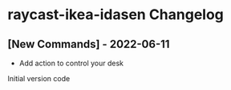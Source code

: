 # raycast-ikea-idasen Changelog

## [New Commands] - 2022-06-11
- Add action to control your desk

Initial version code
